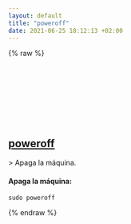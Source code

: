 ```yaml
---
layout: default
title: "poweroff"
date: 2021-06-25 18:12:13 +02:00
---
```

{% raw %}
<h2 id="poweroff">
  <a href="/es/linux/poweroff.html">poweroff</a> <a href="#poweroff"><svg class="icon">
    <use href="/assets/images/unicode_sprite.svg#link" />
  </svg></a>
</h2>
> Apaga la máquina.

#### Apaga la máquina:
```shell
sudo poweroff
```
{% endraw %}